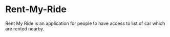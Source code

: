 # Rent-My-Ride
Rent My Ride is an application for people to have access to list of car which are rented nearby.

